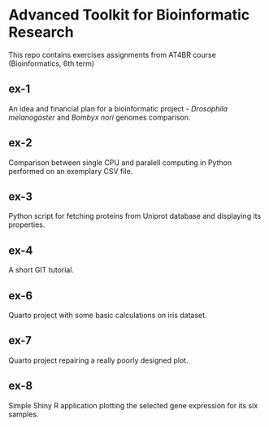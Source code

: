 # Advanced Toolkit for Bioinformatic Research

This repo contains exercises assignments from AT4BR course (Bioinformatics, 6th term)

## ex-1
An idea and financial plan for a bioinformatic project - *Drosophila melanogaster* and *Bombyx nori* genomes comparison.

## ex-2
Comparison between single CPU and paralell computing in Python performed on an exemplary CSV file.

## ex-3
Python script for fetching proteins from Uniprot database and displaying its properties.

## ex-4
A short GIT tutorial.

## ex-6
Quarto project with some basic calculations on iris dataset.

## ex-7
Quarto project repairing a really poorly designed plot.

## ex-8
Simple Shiny R application plotting the selected gene expression for its six samples.
